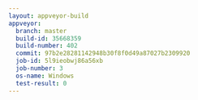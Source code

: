 ```yaml
---
layout: appveyor-build
appveyor:
  branch: master
  build-id: 35668359
  build-number: 402
  commit: 97b2e28281142948b30f8f0d49a87027b2309920
  job-id: 5l9ieobwj86a56xb
  job-number: 3
  os-name: Windows
  test-result: 0
---
```

